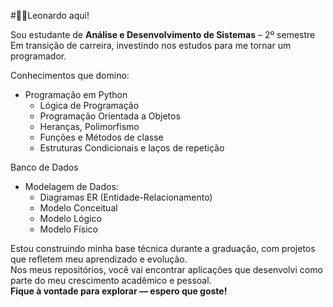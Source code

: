 #🤙🏻Leonardo aqui!

Sou estudante de **Análise e Desenvolvimento de Sistemas** – 2º semestre
Em transição de carreira, investindo nos estudos para me tornar um programador.

Conhecimentos que domino:

- Programação em Python
  - Lógica de Programação
  - Programação Orientada a Objetos
  - Heranças, Polimorfismo
  - Funções e Métodos de classe
  - Estruturas Condicionais e laços de repetição

Banco de Dados
- Modelagem de Dados:
  - Diagramas ER (Entidade-Relacionamento)
  - Modelo Conceitual
  - Modelo Lógico
  - Modelo Físico


Estou construindo minha base técnica durante a graduação, com projetos que refletem meu aprendizado e evolução.  
Nos meus repositórios, você vai encontrar aplicações que desenvolvi como parte do meu crescimento acadêmico e pessoal.  
**Fique à vontade para explorar — espero que goste!**
